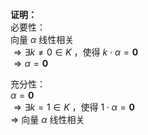 **证明：**    
必要性：    
向量 $\alpha$ 线性相关    
 $\Rightarrow\exists k\neq0\in K$ ，使得 $k\cdot\alpha=\mathbf{0}$     
 $\Rightarrow\alpha=\mathbf{0}$     
    
充分性：    
 $\alpha=\mathbf{0}$     
 $\Rightarrow\exists k=1\in K$ ，使得 $1\cdot\alpha=\mathbf{0}$     
 $\Rightarrow$ 向量 $\alpha$ 线性相关    
